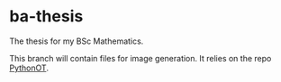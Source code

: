 # ba-thesis
The thesis for my BSc Mathematics.

This branch will contain files for image generation. It relies on the repo [PythonOT](https://github.com/PythonOT/POT).